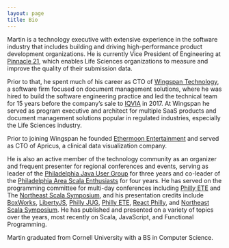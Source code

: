 ```yaml
---
layout: page
title: Bio
---
```


Martin is a technology executive with extensive experience in the software industry that includes building and driving high-performance product development organizations. He is currently Vice President of Engineering at [Pinnacle 21][pinnacle21], which enables Life Sciences organizations to measure and improve the quality of their submission data.

Prior to that, he spent much of his career as CTO of [Wingspan Technology][wingspan], a software firm focused on document management solutions, where he was hired to build the software engineering practice and led the technical team for 15 years before the company’s sale to [IQVIA][iqvia] in 2017. At Wingspan he served as program executive and architect for multiple SaaS products and document management solutions popular in regulated industries, especially the Life Sciences industry.

Prior to joining Wingspan he founded [Ethermoon Entertainment][ethermoon] and served as CTO of Apricus, a clinical data visualization company.

He is also an active member of the technology community as an organizer and frequent presenter for regional conferences and events, serving as leader of the [Philadelphia Java User Group][phillyjug] for three years and co-leader of the [Philadelphia Area Scala Enthusiasts][phase] for four years. He has served on the programming committee for multi-day conferences including [Philly ETE][ete] and The [Northeast Scala Symposium][nescala], and his presentation credits include [BoxWorks][boxworks], [LibertyJS][libertyjs], [Philly JUG][phillyjug], [Philly ETE][ete], [React Philly][reactphilly], and [Northeast Scala Symposium][nescala]. He has published and presented on a variety of topics over the years, most recently on Scala, JavaScript, and Functional Programming.

Martin graduated from Cornell University with a BS in Computer Science.

[pinnacle21]: https://www.pinnacle21.com/
[wingspan]: https://www.wingspan.com
[iqvia]: https://www.iqvia.com/
[ethermoon]: https://ethermoon.com
[phillyjug]: https://www.meetup.com/PhillyJUG/
[phase]: https://www.meetup.com/scala-phase/
[ete]: https://phillyemergingtech.com/
[nescala]: https://www.nescala.io/
[reactphilly]: https://www.meetup.com/React-Philly/
[boxworks]: https://www.box.com/boxworks/
[libertyjs]: https://libertyjs.com/
